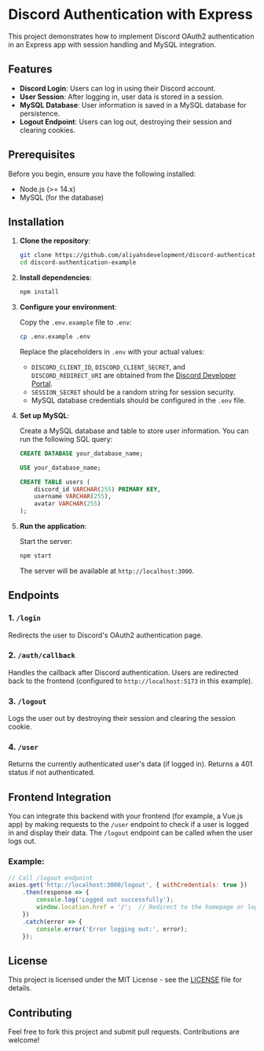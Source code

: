 # Discord Authentication with Express

This project demonstrates how to implement Discord OAuth2 authentication in an Express app with session handling and MySQL integration.

## Features

- **Discord Login**: Users can log in using their Discord account.
- **User Session**: After logging in, user data is stored in a session.
- **MySQL Database**: User information is saved in a MySQL database for persistence.
- **Logout Endpoint**: Users can log out, destroying their session and clearing cookies.

## Prerequisites

Before you begin, ensure you have the following installed:

- Node.js (>= 14.x)
- MySQL (for the database)

## Installation

1. **Clone the repository**:

   ```bash
   git clone https://github.com/aliyahsdevelopment/discord-authentication-example.git
   cd discord-authentication-example
   ```

2. **Install dependencies**:

   ```bash
   npm install
   ```

3. **Configure your environment**:

   Copy the `.env.example` file to `.env`:

   ```bash
   cp .env.example .env
   ```

   Replace the placeholders in `.env` with your actual values:
   - `DISCORD_CLIENT_ID`, `DISCORD_CLIENT_SECRET`, and `DISCORD_REDIRECT_URI` are obtained from the [Discord Developer Portal](https://discord.com/developers/applications).
   - `SESSION_SECRET` should be a random string for session security.
   - MySQL database credentials should be configured in the `.env` file.

4. **Set up MySQL**:

   Create a MySQL database and table to store user information. You can run the following SQL query:

   ```sql
   CREATE DATABASE your_database_name;

   USE your_database_name;

   CREATE TABLE users (
       discord_id VARCHAR(255) PRIMARY KEY,
       username VARCHAR(255),
       avatar VARCHAR(255)
   );
   ```

5. **Run the application**:

   Start the server:

   ```bash
   npm start
   ```

   The server will be available at `http://localhost:3000`.

## Endpoints

### 1. `/login`

Redirects the user to Discord's OAuth2 authentication page.

### 2. `/auth/callback`

Handles the callback after Discord authentication. Users are redirected back to the frontend (configured to `http://localhost:5173` in this example).

### 3. `/logout`

Logs the user out by destroying their session and clearing the session cookie.

### 4. `/user`

Returns the currently authenticated user's data (if logged in). Returns a 401 status if not authenticated.

## Frontend Integration

You can integrate this backend with your frontend (for example, a Vue.js app) by making requests to the `/user` endpoint to check if a user is logged in and display their data. The `/logout` endpoint can be called when the user logs out.

### Example:

```javascript
// Call /logout endpoint
axios.get('http://localhost:3000/logout', { withCredentials: true })
    .then(response => {
        console.log('Logged out successfully');
        window.location.href = '/';  // Redirect to the homepage or login page
    })
    .catch(error => {
        console.error('Error logging out:', error);
    });
```

## License

This project is licensed under the MIT License - see the [LICENSE](LICENSE) file for details.

## Contributing

Feel free to fork this project and submit pull requests. Contributions are welcome!
